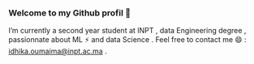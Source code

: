 ### Welcome to my Github profil 👋


I’m currently a second year student at INPT , data Engineering degree , passionnate about ML ⚡ and data Science .
Feel free to contact me 😄 : idhika.oumaima@inpt.ac.ma .

